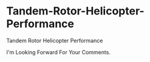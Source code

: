 # Tandem-Rotor-Helicopter-Performance
Tandem Rotor Helicopter Performance

I'm Looking Forward For Your Comments.
